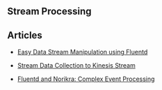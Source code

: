 <section id="main">
<div id="page">
<div class="topic_content">
<hgroup>
<h1>Stream Processing</h1>
</hgroup>
<div class="padder">
<h2>Articles</h2>
<ul class="articles results">
<li><a href="/v0.12/articles/filter-modify-apache">Easy Data Stream Manipulation using Fluentd</a></li>
</ul>
<ul class="articles results">
<li><a href="/v0.12/articles/kinesis-stream">Stream Data Collection to Kinesis Stream</a></li>
</ul>
<ul class="articles results">
<li><a href="/v0.12/articles/cep-norikra">Fluentd and Norikra: Complex Event Processing</a></li>
</ul>
</div>
</div>
<!-- /#topic_content -->
</div>
<!-- /#page -->
</section>